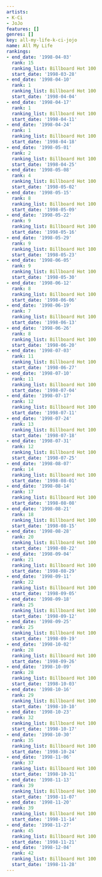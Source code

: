 ```yaml
---
artists:
- K-Ci
- JoJo
features: []
genres: []
key: all-my-life-k-ci-jojo
name: All My Life
rankings:
- end_date: '1998-04-03'
  rank: 15
  ranking_list: Billboard Hot 100
  start_date: '1998-03-28'
- end_date: '1998-04-10'
  rank: 1
  ranking_list: Billboard Hot 100
  start_date: '1998-04-04'
- end_date: '1998-04-17'
  rank: 1
  ranking_list: Billboard Hot 100
  start_date: '1998-04-11'
- end_date: '1998-04-24'
  rank: 1
  ranking_list: Billboard Hot 100
  start_date: '1998-04-18'
- end_date: '1998-05-01'
  rank: 2
  ranking_list: Billboard Hot 100
  start_date: '1998-04-25'
- end_date: '1998-05-08'
  rank: 4
  ranking_list: Billboard Hot 100
  start_date: '1998-05-02'
- end_date: '1998-05-15'
  rank: 8
  ranking_list: Billboard Hot 100
  start_date: '1998-05-09'
- end_date: '1998-05-22'
  rank: 9
  ranking_list: Billboard Hot 100
  start_date: '1998-05-16'
- end_date: '1998-05-29'
  rank: 9
  ranking_list: Billboard Hot 100
  start_date: '1998-05-23'
- end_date: '1998-06-05'
  rank: 9
  ranking_list: Billboard Hot 100
  start_date: '1998-05-30'
- end_date: '1998-06-12'
  rank: 8
  ranking_list: Billboard Hot 100
  start_date: '1998-06-06'
- end_date: '1998-06-19'
  rank: 7
  ranking_list: Billboard Hot 100
  start_date: '1998-06-13'
- end_date: '1998-06-26'
  rank: 8
  ranking_list: Billboard Hot 100
  start_date: '1998-06-20'
- end_date: '1998-07-03'
  rank: 11
  ranking_list: Billboard Hot 100
  start_date: '1998-06-27'
- end_date: '1998-07-10'
  rank: 11
  ranking_list: Billboard Hot 100
  start_date: '1998-07-04'
- end_date: '1998-07-17'
  rank: 12
  ranking_list: Billboard Hot 100
  start_date: '1998-07-11'
- end_date: '1998-07-24'
  rank: 13
  ranking_list: Billboard Hot 100
  start_date: '1998-07-18'
- end_date: '1998-07-31'
  rank: 12
  ranking_list: Billboard Hot 100
  start_date: '1998-07-25'
- end_date: '1998-08-07'
  rank: 14
  ranking_list: Billboard Hot 100
  start_date: '1998-08-01'
- end_date: '1998-08-14'
  rank: 17
  ranking_list: Billboard Hot 100
  start_date: '1998-08-08'
- end_date: '1998-08-21'
  rank: 18
  ranking_list: Billboard Hot 100
  start_date: '1998-08-15'
- end_date: '1998-08-28'
  rank: 20
  ranking_list: Billboard Hot 100
  start_date: '1998-08-22'
- end_date: '1998-09-04'
  rank: 21
  ranking_list: Billboard Hot 100
  start_date: '1998-08-29'
- end_date: '1998-09-11'
  rank: 22
  ranking_list: Billboard Hot 100
  start_date: '1998-09-05'
- end_date: '1998-09-18'
  rank: 25
  ranking_list: Billboard Hot 100
  start_date: '1998-09-12'
- end_date: '1998-09-25'
  rank: 25
  ranking_list: Billboard Hot 100
  start_date: '1998-09-19'
- end_date: '1998-10-02'
  rank: 28
  ranking_list: Billboard Hot 100
  start_date: '1998-09-26'
- end_date: '1998-10-09'
  rank: 28
  ranking_list: Billboard Hot 100
  start_date: '1998-10-03'
- end_date: '1998-10-16'
  rank: 29
  ranking_list: Billboard Hot 100
  start_date: '1998-10-10'
- end_date: '1998-10-23'
  rank: 32
  ranking_list: Billboard Hot 100
  start_date: '1998-10-17'
- end_date: '1998-10-30'
  rank: 35
  ranking_list: Billboard Hot 100
  start_date: '1998-10-24'
- end_date: '1998-11-06'
  rank: 37
  ranking_list: Billboard Hot 100
  start_date: '1998-10-31'
- end_date: '1998-11-13'
  rank: 39
  ranking_list: Billboard Hot 100
  start_date: '1998-11-07'
- end_date: '1998-11-20'
  rank: 39
  ranking_list: Billboard Hot 100
  start_date: '1998-11-14'
- end_date: '1998-11-27'
  rank: 45
  ranking_list: Billboard Hot 100
  start_date: '1998-11-21'
- end_date: '1998-12-04'
  rank: 42
  ranking_list: Billboard Hot 100
  start_date: '1998-11-28'
---
```


